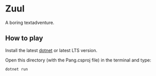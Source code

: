 # Zuul

A boring textadventure.

## How to play

Install the latest [dotnet](https://dotnet.microsoft.com/en-us/download) or latest LTS version.

Open this directory (with the Pang.csproj file) in the terminal and type:

```
dotnet run
```
